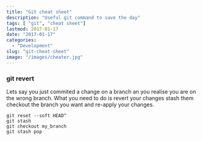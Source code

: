 ```yaml
---
title: "Git cheat sheet"
description: "Useful git command to save the day"
tags: [ "git", "cheat sheet"]
lastmod: 2017-01-17
date: "2017-01-17"
categories:
  - "Development"
slug: "git-cheat-sheet"
image: "/images/cheater.jpg"
---
```


### git revert
Lets say you just commited a change on a branch an you realise you are on the wrong branch. What you need to do is revert your changes stash them checkout the branch you want and re-apply your changes.

```
git reset --soft HEAD^
git stash
git checkout my_branch
git stash pop
```
